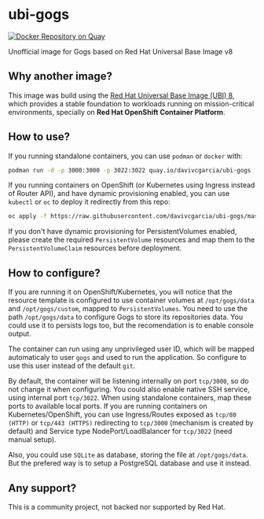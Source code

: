 # ubi-gogs
[![Docker Repository on Quay](https://quay.io/repository/davivcgarcia/ubi-gogs/status "Docker Repository on Quay")](https://quay.io/repository/davivcgarcia/ubi-gogs)

Unofficial image for Gogs based on Red Hat Universal Base Image v8

## Why another image?

This image was build using the [Red Hat Universal Base Image (UBI) 8](https://developers.redhat.com/products/rhel/ubi/), which provides a stable foundation to workloads running on mission-critical environments, specially on **Red Hat OpenShift Container Platform**.

## How to use?

If you running standalone containers, you can use `podman` or `docker` with:

```bash
podman run -d -p 3000:3000 -p 3022:3022 quay.io/davivcgarcia/ubi-gogs
```

If you running containers on OpenShift (or Kubernetes using Ingress instead of Router API), and have dynamic provisioning enabled, you can use `kubectl` or `oc` to deploy it redirectly from this repo:

```bash
oc apply -f https://raw.githubusercontent.com/davivcgarcia/ubi-gogs/master/resources/openshift.yaml
```

If you don't have dynamic provisioning for PersistentVolumes enabled, please create the required `PersistentVolume` resources and map them to the `PersistentVolumeClaim` resources before deployment.

## How to configure?

If you are running it on OpenShift/Kubernetes, you will notice that the resource template is configured to use container volumes at `/opt/gogs/data` and `/opt/gogs/custom`, mapped to `PersistentVolumes`. You need to use the path `/opt/gogs/data` to configure Gogs to store its repositories data. You could use it to persists logs too, but the recomendation is to enable console output.

The container can run using any unprivileged user ID, which will be mapped automaticaly to user `gogs` and used to run the application. So configure to use this user instead of the default `git`.

By default, the container will be listening internally on port `tcp/3000`, so do not change it when configuring. You could also enable native SSH service, using internal port `tcp/3022`. When using standalone containers, map these ports to available local ports. If you are running containers on Kubernetes/OpenShift, you can use Ingress/Routes exposed as `tcp/80 (HTTP)` or `tcp/443 (HTTPS)` redirecting to `tcp/3000` (mechanism is created by default) and Service type NodePort/LoadBalancer for `tcp/3022` (need manual setup).

Also, you could use `SQLite` as database, storing the file at `/opt/gogs/data`. But the prefered way is to setup a PostgreSQL database and use it instead.

## Any support?

This is a community project, not backed nor supported by Red Hat.

